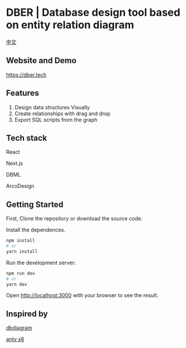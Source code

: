 # DBER | Database design tool based on entity relation diagram

[中文](README-CN.md)

## Website and Demo

https://dber.tech

## Features

1. Design data structures Visually
2. Create relationships with drag and drop
3. Export SQL scripts from the graph

## Tech stack

React

Next.js

DBML

ArcoDesign

## Getting Started

First, Clone the repository or download the source code.

Install the dependences.

```bash
npm install
# or
yarn install
```

Run the development server:

```bash
npm run dev
# or
yarn dev
```

Open [http://localhost:3000](http://localhost:3000) with your browser to see the result.

## Inspired by

[dbdiagram](https://dbdiagram.io/)

[antv x6](https://x6.antv.vision/)
